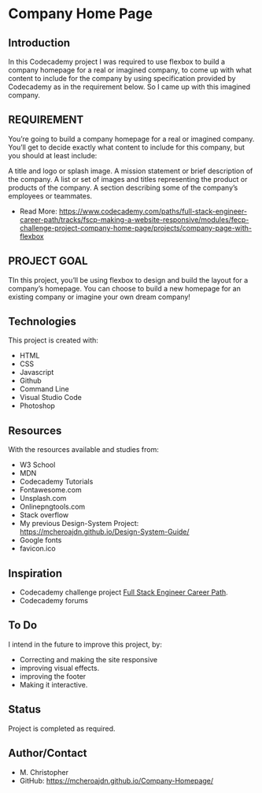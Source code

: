 # Company Home Page
## Introduction
In this Codecademy project I was required to use flexbox to build a company homepage for a real or imagined company, to come up with what content to include for the company by using specification provided by Codecademy as in the requirement below. So I came up with this imagined company.

## REQUIREMENT
You’re going to build a company homepage for a real or imagined company. You’ll get to decide exactly what content to include for this company, but you should at least include:

A title and logo or splash image.
A mission statement or brief description of the company.
A list or set of images and titles representing the product or products of the company.
A section describing some of the company’s employees or teammates. 

* Read More: https://www.codecademy.com/paths/full-stack-engineer-career-path/tracks/fscp-making-a-website-responsive/modules/fecp-challenge-project-company-home-page/projects/company-page-with-flexbox

## PROJECT GOAL
TIn this project, you’ll be using flexbox to design and build the layout for a company’s homepage. You can choose to build a new homepage for an existing company or imagine your own dream company!​

## Technologies
This project is created with:
* HTML
* CSS
* Javascript
* Github
* Command Line
* Visual Studio Code
* Photoshop


## Resources
With the resources available and studies from:
* W3 School
* MDN
* Codecademy Tutorials
* Fontawesome.com
* Unsplash.com
* Onlinepngtools.com
* Stack overflow
* My previous Design-System Project: https://mcheroajdn.github.io/Design-System-Guide/
* Google fonts
* favicon.ico

## Inspiration
* Codecademy challenge project [Full Stack Engineer Career Path](https://www.codecademy.com/learn/paths/full-stack-engineer-career-path/).
* Codecademy forums

## To Do
I intend in the future to improve this project, by:
* Correcting and making the site responsive
* improving visual effects.
* improving the footer
* Making it interactive.


## Status
Project is completed as required.

## Author/Contact
* M. Christopher
* GitHub:  https://mcheroajdn.github.io/Company-Homepage/